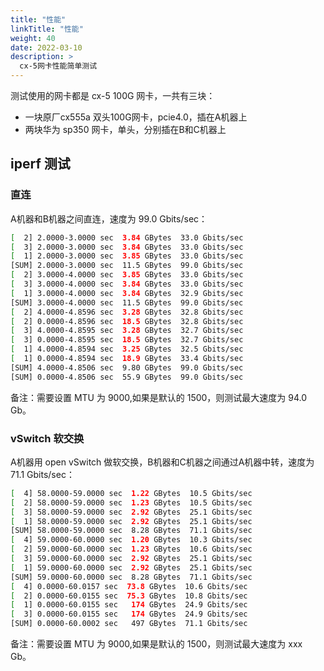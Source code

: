 ```yaml
---
title: "性能"
linkTitle: "性能"
weight: 40
date: 2022-03-10
description: >
  cx-5网卡性能简单测试
---
```


测试使用的网卡都是 cx-5 100G 网卡，一共有三块：

- 一块原厂cx555a 双头100G网卡，pcie4.0，插在A机器上
- 两块华为 sp350 网卡，单头，分别插在B和C机器上

## iperf 测试

### 直连

A机器和B机器之间直连，速度为 99.0 Gbits/sec：

```bash
[  2] 2.0000-3.0000 sec  3.84 GBytes  33.0 Gbits/sec
[  3] 2.0000-3.0000 sec  3.84 GBytes  33.0 Gbits/sec
[  1] 2.0000-3.0000 sec  3.85 GBytes  33.0 Gbits/sec
[SUM] 2.0000-3.0000 sec  11.5 GBytes  99.0 Gbits/sec
[  2] 3.0000-4.0000 sec  3.85 GBytes  33.0 Gbits/sec
[  3] 3.0000-4.0000 sec  3.84 GBytes  33.0 Gbits/sec
[  1] 3.0000-4.0000 sec  3.84 GBytes  32.9 Gbits/sec
[SUM] 3.0000-4.0000 sec  11.5 GBytes  99.0 Gbits/sec
[  2] 4.0000-4.8596 sec  3.28 GBytes  32.8 Gbits/sec
[  2] 0.0000-4.8596 sec  18.5 GBytes  32.8 Gbits/sec
[  3] 4.0000-4.8595 sec  3.28 GBytes  32.7 Gbits/sec
[  3] 0.0000-4.8595 sec  18.5 GBytes  32.7 Gbits/sec
[  1] 4.0000-4.8594 sec  3.25 GBytes  32.5 Gbits/sec
[  1] 0.0000-4.8594 sec  18.9 GBytes  33.4 Gbits/sec
[SUM] 4.0000-4.8506 sec  9.80 GBytes  99.0 Gbits/sec
[SUM] 0.0000-4.8506 sec  55.9 GBytes  99.0 Gbits/sec
```

备注：需要设置 MTU 为 9000,如果是默认的 1500，则测试最大速度为 94.0 Gb。

### vSwitch 软交换

A机器用 open vSwitch 做软交换，B机器和C机器之间通过A机器中转，速度为 71.1 Gbits/sec：

```bash
[  4] 58.0000-59.0000 sec  1.22 GBytes  10.5 Gbits/sec
[  2] 58.0000-59.0000 sec  1.23 GBytes  10.5 Gbits/sec
[  3] 58.0000-59.0000 sec  2.92 GBytes  25.1 Gbits/sec
[  1] 58.0000-59.0000 sec  2.92 GBytes  25.1 Gbits/sec
[SUM] 58.0000-59.0000 sec  8.28 GBytes  71.1 Gbits/sec
[  4] 59.0000-60.0000 sec  1.20 GBytes  10.3 Gbits/sec
[  2] 59.0000-60.0000 sec  1.23 GBytes  10.6 Gbits/sec
[  3] 59.0000-60.0000 sec  2.92 GBytes  25.1 Gbits/sec
[  1] 59.0000-60.0000 sec  2.92 GBytes  25.1 Gbits/sec
[SUM] 59.0000-60.0000 sec  8.28 GBytes  71.1 Gbits/sec
[  4] 0.0000-60.0157 sec  73.8 GBytes  10.6 Gbits/sec
[  2] 0.0000-60.0155 sec  75.3 GBytes  10.8 Gbits/sec
[  1] 0.0000-60.0155 sec   174 GBytes  24.9 Gbits/sec
[  3] 0.0000-60.0155 sec   174 GBytes  24.9 Gbits/sec
[SUM] 0.0000-60.0002 sec   497 GBytes  71.1 Gbits/sec
```

备注：需要设置 MTU 为 9000,如果是默认的 1500，则测试最大速度为 xxx Gb。